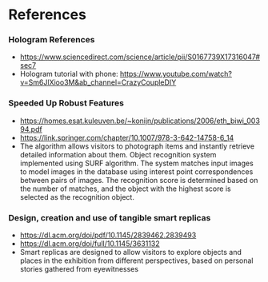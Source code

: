 # References

### Hologram References 
* https://www.sciencedirect.com/science/article/pii/S0167739X17316047#sec7
* Hologram tutorial with phone: https://www.youtube.com/watch?v=Sm6JlXioo3M&ab_channel=CrazyCoupleDIY

### Speeded Up Robust Features
* https://homes.esat.kuleuven.be/~konijn/publications/2006/eth_biwi_00394.pdf
* https://link.springer.com/chapter/10.1007/978-3-642-14758-6_14
* The algorithm allows visitors to photograph items and instantly retrieve detailed information about them. Object recognition system implemented using SURF algorithm. The system matches input images to model images in the database using interest point correspondences between pairs of images. The recognition score is determined based on the number of matches, and the object with the highest score is selected as the recognition object.
  
### Design, creation and use of tangible smart replicas
* https://dl.acm.org/doi/pdf/10.1145/2839462.2839493
* https://dl.acm.org/doi/full/10.1145/3631132
* Smart replicas are designed to allow visitors to explore objects and places in the exhibition from different perspectives, based on personal stories gathered from eyewitnesses
